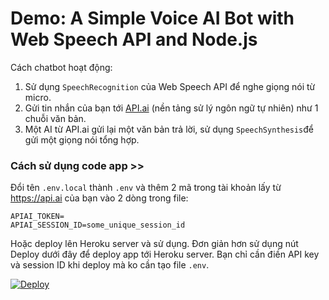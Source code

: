 # Demo: A Simple Voice AI Bot with Web Speech API and Node.js


Cách chatbot hoạt động:
1. Sử dụng `SpeechRecognition` của Web Speech API để nghe giọng nói từ micro.
2. Gửi tin nhắn của bạn tới [API.ai](https://api.ai) (nền tảng sử lý ngôn ngữ tự nhiên) như 1 chuỗi văn bản.
3. Một AI từ API.ai gửi lại một văn bản trả lời, sử dụng `SpeechSynthesis`để gửi một giọng nói tổng hợp.




### Cách sử dụng code app >>

Đổi tên `.env.local` thành `.env` và thêm 2 mã trong tài khoản lấy từ https://api.ai của bạn vào 2 dòng trong file:

```
APIAI_TOKEN=
APIAI_SESSION_ID=some_unique_session_id
```
Hoặc deploy lên Heroku server và sử dụng.
Đơn giản hơn sử dụng nút Deploy dưới đây để deploy app tới Heroku server. Bạn chỉ cần điền API key và session ID khi deploy mà ko cần tạo file `.env`.

[![Deploy](https://www.herokucdn.com/deploy/button.svg)](https://heroku.com/deploy?template=https://github.com/niudo2014/botGroup8)

